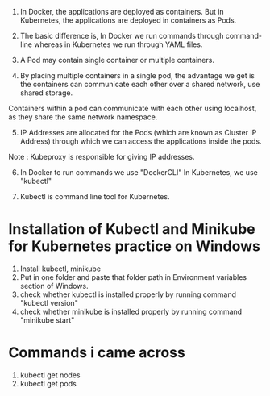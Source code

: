 

1. In Docker, the applications are deployed as containers. But in Kubernetes, the applications are deployed in containers as Pods.

2. The basic difference is, In Docker we run commands through command-line whereas in Kubernetes we run through YAML files.

3. A Pod may contain single container or multiple containers.

4. By placing multiple containers in a single pod, the advantage we get is the containers can communicate each other over a shared network, use shared storage.

Containers within a pod can communicate with each other using localhost, as they share the same network namespace.

5. IP Addresses are allocated for the Pods (which are known as Cluster IP Address) through which we can access the applications inside the pods.

Note : Kubeproxy is responsible for giving IP addresses.

6. In Docker to run commands we use "DockerCLI"
   In Kubernetes, we use "kubectl"

7. Kubectl is command line tool for Kubernetes.


Installation of Kubectl and Minikube for Kubernetes practice on Windows
================================================================================

1. Install kubectl, minikube
2. Put in one folder and paste that folder path in Environment variables section of Windows.
3. check whether kubectl is installed properly by running command "kubectl version"
4. check whether minikube is installed properly by running command "minikube start"

Commands i came across
===============================

1. kubectl get nodes
2. kubectl get pods

